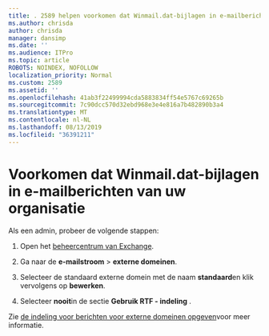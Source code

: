 ```yaml
---
title: . 2589 helpen voorkomen dat Winmail.dat-bijlagen in e-mailberichten van uw organisatie
ms.author: chrisda
author: chrisda
manager: dansimp
ms.date: ''
ms.audience: ITPro
ms.topic: article
ROBOTS: NOINDEX, NOFOLLOW
localization_priority: Normal
ms.custom: 2589
ms.assetid: ''
ms.openlocfilehash: 41ab3f22499994cda5883834ff54e5767c69265b
ms.sourcegitcommit: 7c90dcc570d32ebd968e3e4e816a7b482890b3a4
ms.translationtype: MT
ms.contentlocale: nl-NL
ms.lasthandoff: 08/13/2019
ms.locfileid: "36391211"
---
```

# <a name="help-prevent-winmaildat-attachments-in-email-messages-from-your-organization"></a>Voorkomen dat Winmail.dat-bijlagen in e-mailberichten van uw organisatie

Als een admin, probeer de volgende stappen:

1. Open het [beheercentrum van Exchange](https://outlook.office365.com/ecp/).

2. Ga naar de **e-mailstroom** > **externe domeinen**.

3. Selecteer de standaard externe domein met de naam **standaard**en klik vervolgens op **bewerken**.

4. Selecteer **nooit**in de sectie **Gebruik RTF - indeling** .

Zie [de indeling voor berichten voor externe domeinen opgeven](https://docs.microsoft.com/Exchange/mail-flow-best-practices/remote-domains/remote-domains#specifying-message-format)voor meer informatie.
